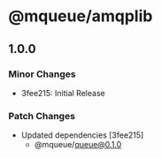 # @mqueue/amqplib

## 1.0.0

### Minor Changes

- 3fee215: Initial Release

### Patch Changes

- Updated dependencies [3fee215]
  - @mqueue/queue@0.1.0
